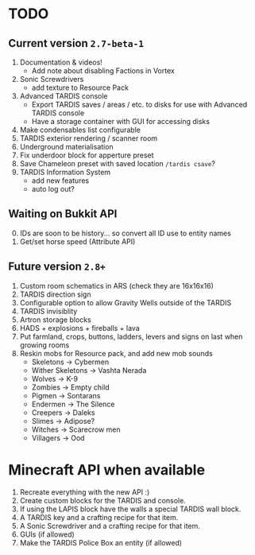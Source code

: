 # TODO

## Current version `2.7-beta-1`
1. Documentation & videos!
   * Add note about disabling Factions in Vortex
2. Sonic Screwdrivers
   * add texture to Resource Pack
4. Advanced TARDIS console
    * Export TARDIS saves / areas / etc. to disks for use with Advanced TARDIS console
    * Have a storage container with GUI for accessing disks
6. Make condensables list configurable
7. TARDIS exterior rendering / scanner room
8. Underground materialisation
9. Fix underdoor block for apperture preset
10. Save Chameleon preset with saved location `/tardis csave`?
11. TARDIS Information System
    * add new features
    * auto log out?
    
## Waiting on Bukkit API
0. IDs are soon to be history... so convert all ID use to entity names
1. Get/set horse speed (Attribute API)

## Future version `2.8+`
1. Custom room schematics in ARS (check they are 16x16x16)
2. TARDIS direction sign
3. Configurable option to allow Gravity Wells outside of the TARDIS
4. TARDIS invisiblity
5. Artron storage blocks
6. HADS + explosions + fireballs + lava
7. Put farmland, crops, buttons, ladders, levers and signs on last when growing rooms
8. Reskin mobs for Resource pack, and add new mob sounds
   * Skeletons -> Cybermen
   * Wither Skeletons -> Vashta Nerada
   * Wolves -> K-9
   * Zombies -> Empty child
   * Pigmen -> Sontarans
   * Endermen -> The Silence
   * Creepers -> Daleks
   * Slimes -> Adipose?
   * Witches -> Scarecrow men
   * Villagers -> Ood

# Minecraft API when available
1. Recreate everything with the new API :)
2. Create custom blocks for the TARDIS and console.
3. If using the LAPIS block have the walls a special TARDIS wall block.
4. A TARDIS key and a crafting recipe for that item.
5. A Sonic Screwdriver and a crafting recipe for that item.
6. GUIs (if allowed)
7. Make the TARDIS Police Box an entity (if allowed)
